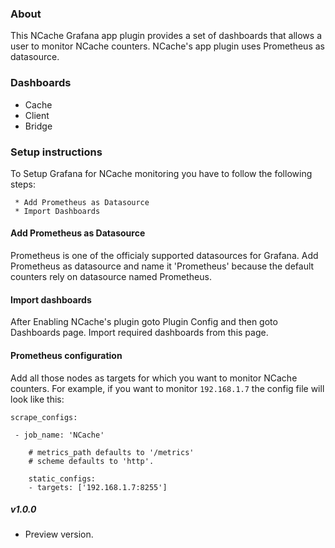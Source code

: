 ### About

This NCache Grafana app plugin provides a set of dashboards that allows a user to monitor NCache counters.
NCache's app plugin uses Prometheus as datasource.

### Dashboards

 * Cache
 * Client
 * Bridge

### Setup instructions


To Setup Grafana for NCache monitoring you have to follow the following steps:

	 * Add Prometheus as Datasource
	 * Import Dashboards

#### Add Prometheus as Datasource

Prometheus is one of the officialy supported datasources for Grafana.
Add Prometheus as datasource and name it 'Prometheus' because the default counters rely on datasource named Prometheus.

#### Import dashboards

After Enabling NCache's plugin goto Plugin Config and then goto Dashboards page.
Import required dashboards from this page.

#### Prometheus configuration

Add all those nodes as targets for which you want to monitor NCache counters.
For example, if you want to monitor `192.168.1.7` the config file will look like this:

    scrape_configs:

     - job_name: 'NCache'

		# metrics_path defaults to '/metrics'
		# scheme defaults to 'http'.

		static_configs:
		- targets: ['192.168.1.7:8255']


##### v1.0.0
- Preview version.
